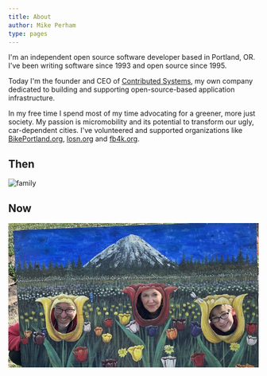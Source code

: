 ```yaml
---
title: About
author: Mike Perham
type: pages
---
```


I'm an independent open source software developer based in Portland, OR.
I've been writing software since 1993 and open source since 1995.

Today I'm the founder and CEO of [Contributed Systems][1], my own company dedicated to building and supporting open-source-based application infrastructure.

In my free time I spend most of my time advocating for a greener, more just society.
My passion is micromobility and its potential to transform our ugly, car-dependent cities.
I've volunteered and supported organizations like [BikePortland.org][0], [losn.org][2] and [fb4k.org][3].

## Then

<img src="/wp-content/uploads/2007/09/family.jpg" alt="family" width="827" class="aligncenter size-full
wp-image-1332" />

## Now

<img src="/images/family.jpg" alt="family" width="827" class="aligncenter size-full wp-image-1332" />


[0]: https://bikeportland.org
[1]: https://www.contribsys.com
[2]: https://losn.org
[3]: https://fb4k.org
